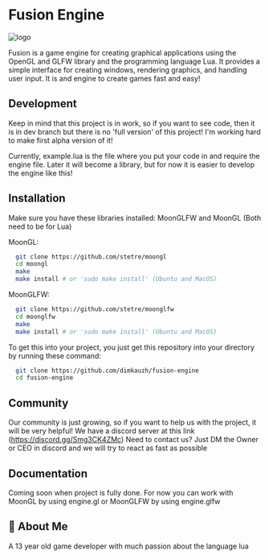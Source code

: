 # Fusion Engine 
![logo](https://user-images.githubusercontent.com/106883655/233103547-5693b2a3-22b9-4b68-ac2a-7220f16d48df.png)

Fusion is a game engine for creating graphical applications using the 
OpenGL and GLFW library and the programming language Lua. It provides a simple interface for creating windows, 
rendering graphics, and handling user input. It is and engine to create 
games fast and easy!




## Development

Keep in mind that this project is in work, so if you want to see code, 
then it is in dev branch but there is no 'full version' of this project! 
I'm working hard to make first alpha version of it!

Currently, example.lua is the file where you put your code in and require the engine file. Later it will become a library,
but for now it is easier to develop the engine like this!


## Installation

Make sure you have these libraries installed: MoonGLFW and MoonGL (Both need to be for Lua)

MoonGL:
```bash
  git clone https://github.com/stetre/moongl
  cd moongl
  make
  make install # or 'sudo make install' (Ubuntu and MacOS)
```
MoonGLFW:
```bash
  git clone https://github.com/stetre/moonglfw
  cd moonglfw
  make
  make install # or 'sudo make install' (Ubuntu and MacOS)
```

To get this into your project, you just get this repository into your 
directory by running these command:

```bash
  git clone https://github.com/dimkauzh/fusion-engine
  cd fusion-engine
```

## Community
Our community is just growing, so if you want to help us with the project, 
it will be very helpful!
We have a discord server at this link (https://discord.gg/Smg3CK4ZMc)
Need to contact us? Just DM the Owner or CEO in discord and we will try to react as fast as possible

## Documentation

Coming soon when project is fully done. For now you can work with MoonGL by using engine.gl or MoonGLFW by using engine.glfw


## 🚀 About Me
A 13 year old game developer with much passion about the language lua

